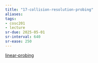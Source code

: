 ```yaml
---
title: "17-collision-resolution-probing"
aliases: 
tags: 
- cosc201
- lecture
sr-due: 2025-05-01
sr-interval: 640
sr-ease: 250
---
```


[linear-probing](notes/linear-probing.md)
